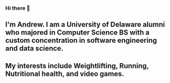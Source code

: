 ### Hi there 👋
##
## I'm Andrew. I am a University of Delaware alumni who majored in Computer Science BS with a custom concentration in software engineering and data science.
##
## My interests include Weightlifting, Running, Nutritional health, and video games.

<!--
**andrewl15/andrewl15** is a ✨ _special_ ✨ repository because its `README.md` (this file) appears on your GitHub profile.

Here are some ideas to get you started:

- 🔭 I’m currently working on ...
A fitness page with my friend 
A personal GitHub page with my information
A group project for the end of this semester
- 🌱 I’m currently learning ...
23F-CISC474-010: Advanced Web Technologies
23F-CISC482-010: Introduction to Human-Computer Interaction
- 👯 I’m looking to collaborate on ...
- 🤔 I’m looking for help with ...
- 💬 Ask me about ...
- 📫 How to reach me: ...
- 😄 Pronouns: ...
- ⚡ Fun fact: ...
-->
